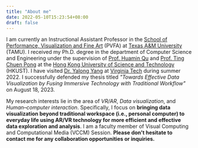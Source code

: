 ```yaml
---
title: "About me"
date: 2022-05-10T15:23:54+08:00
draft: false
---
```


I am currently an Instructional Assistant Professor in the [School of Performance, Visualization and Fine Art](https://pvfa.tamu.edu/) (PVFA) at [Texas A&M University](https://www.tamu.edu/index.html) (TAMU). I received my Ph.D. degree in the department of Computer Science and Engineering under the supervision of [Prof. Huamin Qu](http://huamin.org) and [Prof. Ting Chuen Pong](https://seng.hkust.edu.hk/about/people/faculty/ting-chuen-pong) at the [Hong Kong University of Science and Technology](https://www.ust.hk) (HKUST). I have visited [Dr. Yalong Yang](https://vis.yalongyang.com/) at [Virginia Tech](https://www.vt.edu/) during summer 2022. I successfully defended my thesis titled *"Towards Effective Data Visualization by Fusing Immersive Technology with Traditional Workflow"* on August 18, 2023.

<!-- I was one of the core member in both [Pulse of HKUST](https://pulse.ust.hk) and [XR-Vis group](http://vis.cse.ust.hk/groups/xr-vis) of [VisLab](http://vis.cse.ust.hk). -->

My research interests lie in the area of *VR/AR*, *Data visualization*, and *Human–computer interaction*. Specifically, I focus on **bringing data visualization beyond traditional workspace (i.e., personal computer) to everyday life using AR/VR technology for more efficient and effective data exploration and analysis**. I am a faculty member of Visual Computing and Computational Media (VCCM) Session. **Please don't hesitate to contact me for any collaboration opportunities or inquiries.**